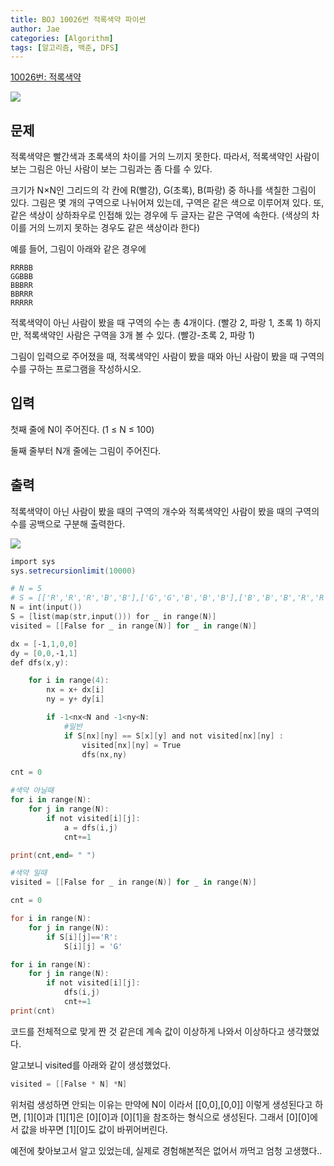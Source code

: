 ```yaml
---
title: BOJ 10026번 적록색약 파이썬
author: Jae
categories: [Algorithm]
tags: [알고리즘, 백준, DFS]
---
```


[10026번: 적록색약](https://www.acmicpc.net/problem/10026)

![](https://images.velog.io/images/a87380/post/4dbe7807-7201-4a3f-beac-c6d2dbf03a48/image.png)

## 문제

적록색약은 빨간색과 초록색의 차이를 거의 느끼지 못한다. 따라서, 적록색약인 사람이 보는 그림은 아닌 사람이 보는 그림과는 좀 다를 수 있다.

크기가 N×N인 그리드의 각 칸에 R(빨강), G(초록), B(파랑) 중 하나를 색칠한 그림이 있다. 그림은 몇 개의 구역으로 나뉘어져 있는데, 구역은 같은 색으로 이루어져 있다. 또, 같은 색상이 상하좌우로 인접해 있는 경우에 두 글자는 같은 구역에 속한다. (색상의 차이를 거의 느끼지 못하는 경우도 같은 색상이라 한다)

예를 들어, 그림이 아래와 같은 경우에

```
RRRBB
GGBBB
BBBRR
BBRRR
RRRRR
```

적록색약이 아닌 사람이 봤을 때 구역의 수는 총 4개이다. (빨강 2, 파랑 1, 초록 1) 하지만, 적록색약인 사람은 구역을 3개 볼 수 있다. (빨강-초록 2, 파랑 1)

그림이 입력으로 주어졌을 때, 적록색약인 사람이 봤을 때와 아닌 사람이 봤을 때 구역의 수를 구하는 프로그램을 작성하시오.

## 입력

첫째 줄에 N이 주어진다. (1 ≤ N ≤ 100)

둘째 줄부터 N개 줄에는 그림이 주어진다.

## 출력

적록색약이 아닌 사람이 봤을 때의 구역의 개수와 적록색약인 사람이 봤을 때의 구역의 수를 공백으로 구분해 출력한다.

![](https://images.velog.io/images/a87380/post/54e05bad-2345-4232-a264-ef038a4a60e5/image.png)

```powershell
import sys
sys.setrecursionlimit(10000)

# N = 5
# S = [['R','R','R','B','B'],['G','G','B','B','B'],['B','B','B','R','R'],['B','B','R','R','R'],['R','R','R','R','R']]
N = int(input())
S = [list(map(str,input())) for _ in range(N)]
visited = [[False for _ in range(N)] for _ in range(N)]

dx = [-1,1,0,0]
dy = [0,0,-1,1]
def dfs(x,y):

    for i in range(4):
        nx = x+ dx[i]
        ny = y+ dy[i]

        if -1<nx<N and -1<ny<N:
            #일반
            if S[nx][ny] == S[x][y] and not visited[nx][ny] :
                visited[nx][ny] = True
                dfs(nx,ny)

cnt = 0

#색약 아닐때
for i in range(N):
    for j in range(N):
        if not visited[i][j]:
            a = dfs(i,j)
            cnt+=1

print(cnt,end= " ")

#색약 일때
visited = [[False for _ in range(N)] for _ in range(N)]

cnt = 0

for i in range(N):
    for j in range(N):
        if S[i][j]=='R':
            S[i][j] = 'G'

for i in range(N):
    for j in range(N):
        if not visited[i][j]:
            dfs(i,j)
            cnt+=1
print(cnt)
```

코드를 전체적으로 맞게 짠 것 같은데 계속 값이 이상하게 나와서 이상하다고 생각했었다.

알고보니 visited를 아래와 같이 생성했었다.

```powershell
visited = [[False * N] *N]
```

위처럼 생성하면 안되는 이유는 만약에 N이 이라서 [[0,0],[0,0]] 이렇게 생성된다고 하면, [1][0]과 [1][1]은 [0][0]과 [0][1]을 참조하는 형식으로 생성된다. 그래서 [0][0]에서 값을 바꾸면 [1][0]도 값이 바뀌어버린다.

예전에 찾아보고서 알고 있었는데, 실제로 경험해본적은 없어서 까먹고 엄청 고생했다..
